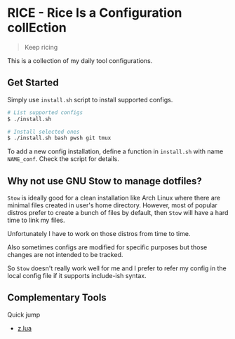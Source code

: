 # RICE - Rice Is a Configuration collEction

> Keep ricing

This is a collection of my daily tool configurations.

## Get Started

Simply use `install.sh` script to install supported configs.

```sh
# List supported configs
$ ./install.sh

# Install selected ones
$ ./install.sh bash pwsh git tmux
```

To add a new config installation, define a function in `install.sh` with name `NAME_conf`. Check the script for details.

## Why not use GNU Stow to manage dotfiles?

`Stow` is ideally good for a clean installation like Arch Linux where there are minimal files created in user's home directory. However, most of popular distros prefer to create a bunch of files by default, then `Stow` will have a hard time to link my files.

Unfortunately I have to work on those distros from time to time.

Also sometimes configs are modified for specific purposes but those changes are not intended to be tracked.

So `Stow` doesn't really work well for me and I prefer to refer my config in the local config file if it supports include-ish syntax.

## Complementary Tools

Quick jump

- [z.lua](https://github.com/skywind3000/z.lua)
